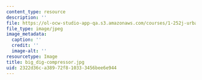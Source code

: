 ```yaml
---
content_type: resource
description: ''
file: https://ol-ocw-studio-app-qa.s3.amazonaws.com/courses/1-252j-urban-transportation-planning-fall-2016/2322d36ca38972f810333456bee6e944_big_dig-compressor.jpg
file_type: image/jpeg
image_metadata:
  caption: ''
  credit: ''
  image-alt: ''
resourcetype: Image
title: big_dig-compressor.jpg
uid: 2322d36c-a389-72f8-1033-3456bee6e944
---
```

